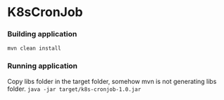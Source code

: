# K8sCronJob
### Building application
```mvn clean install```

### Running application
Copy libs folder in the target folder, somehow mvn is not generating libs folder.
```java -jar target/k8s-cronjob-1.0.jar```

